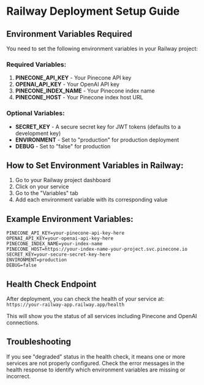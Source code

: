 # Railway Deployment Setup Guide

## Environment Variables Required

You need to set the following environment variables in your Railway project:

### Required Variables:
1. **PINECONE_API_KEY** - Your Pinecone API key
2. **OPENAI_API_KEY** - Your OpenAI API key
3. **PINECONE_INDEX_NAME** - Your Pinecone index name
4. **PINECONE_HOST** - Your Pinecone index host URL

### Optional Variables:
- **SECRET_KEY** - A secure secret key for JWT tokens (defaults to a development key)
- **ENVIRONMENT** - Set to "production" for production deployment
- **DEBUG** - Set to "false" for production

## How to Set Environment Variables in Railway:

1. Go to your Railway project dashboard
2. Click on your service
3. Go to the "Variables" tab
4. Add each environment variable with its corresponding value

## Example Environment Variables:
```
PINECONE_API_KEY=your-pinecone-api-key-here
OPENAI_API_KEY=your-openai-api-key-here
PINECONE_INDEX_NAME=your-index-name
PINECONE_HOST=https://your-index-name-your-project.svc.pinecone.io
SECRET_KEY=your-secure-secret-key-here
ENVIRONMENT=production
DEBUG=false
```

## Health Check Endpoint

After deployment, you can check the health of your service at:
`https://your-railway-app.railway.app/health`

This will show you the status of all services including Pinecone and OpenAI connections.

## Troubleshooting

If you see "degraded" status in the health check, it means one or more services are not properly configured. Check the error messages in the health response to identify which environment variables are missing or incorrect. 